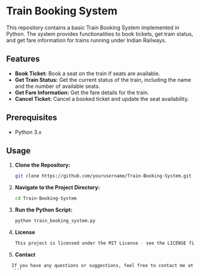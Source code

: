 # Train Booking System

This repository contains a basic Train Booking System implemented in Python. The system provides functionalities to book tickets, get train status, and get fare information for trains running under Indian Railways.

## Features

- **Book Ticket:** Book a seat on the train if seats are available.
- **Get Train Status:** Get the current status of the train, including the name and the number of available seats.
- **Get Fare Information:** Get the fare details for the train.
- **Cancel Ticket:** Cancel a booked ticket and update the seat availability.

## Prerequisites

- Python 3.x

## Usage

1. **Clone the Repository:**

    ```bash
    git clone https://github.com/yourusername/Train-Booking-System.git
    ```

2. **Navigate to the Project Directory:**

    ```bash
    cd Train-Booking-System
    ```

3. **Run the Python Script:**

    ```bash
    python train_booking_system.py
    ```
    
4. **License**
    ```bash
   This project is licensed under the MIT License - see the LICENSE file for details.
    ```
5. **Contact**
 ```bash
   If you have any questions or suggestions, feel free to contact me at vishal.93165095@gmail.com.
    ```
